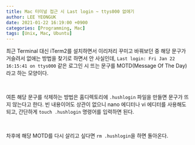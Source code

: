 ```yaml
---
title: Mac 터미널 접근 시 Last login ~ ttys000 없애기
author: LEE YEONGUK
date: 2021-01-22 16:19:00 +0900
categories: [Programming, Mac]
tags: [Unix, Mac, Ubuntu]
---
```


최근 Terminal 대신 iTerm2를 설치하면서 이리저리 꾸미고 바꿔보던 중 해당 문구가 거슬려서 없애는 방법을 찾기로 하면서 안 사실인데, `Last login: Fri Jan 22 16:15:41 on ttys000` 같은 로그인 시 뜨는 문구를 MOTD(Message Of The Day)라고 하는 모양이다.

<br />

여튼 해당 문구를 삭제하는 방법은 홈디렉토리에 `.hushlogin` 파일을 만들면 문구가 뜨지 않는다고 한다.
빈 내용이어도 상관이 없으니 nano 에디터나 vi 에디터를 사용해도 되고, 간단하게 `touch .hushlogin` 명령어를 입력하면 된다.

<br />

차후에 해당 MOTD를 다시 살리고 싶다면 `rm .hushlogin`을 하면 돌아온다.